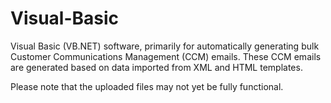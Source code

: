 # Visual-Basic
Visual Basic (VB.NET) software, primarily for automatically generating bulk Customer Communications Management (CCM) emails.
These CCM emails are generated based on data imported from XML and HTML templates.

Please note that the uploaded files may not yet be fully functional.

